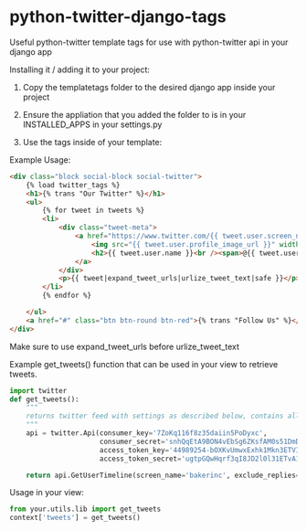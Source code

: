 python-twitter-django-tags
==========================

Useful python-twitter template tags for use with python-twitter api in your django app

Installing it / adding it to your project:

1. Copy the templatetags folder to the desired django app inside your project
2. Ensure the appliation that you added the folder to is in your INSTALLED_APPS in your settings.py

3. Use the tags inside of your template:

Example Usage:
```html
<div class="block social-block social-twitter">
    {% load twitter_tags %}
    <h1>{% trans "Our Twitter" %}</h1>
    <ul>
        {% for tweet in tweets %}
        <li>
            <div class="tweet-meta">
                <a href="https://www.twitter.com/{{ tweet.user.screen_name }}/status/{{ tweet.id }}" target="_blank">
                    <img src="{{ tweet.user.profile_image_url }}" width="32" height="32" />
                    <h2>{{ tweet.user.name }}<br /><span>@{{ tweet.user.screen_name }} &middot; {{ tweet.created_at|twitter_date }}</span></h2>
                </a>
            </div>
            <p>{{ tweet|expand_tweet_urls|urlize_tweet_text|safe }}</p>
        </li>
        {% endfor %}

    </ul>
    <a href="#" class="btn btn-round btn-red">{% trans "Follow Us" %}</a>
</div>
```
Make sure to use expand_tweet_urls before urlize_tweet_text


Example get_tweets() function that can be used in your view to retrieve tweets.

```python
import twitter
def get_tweets():
    """
    returns twitter feed with settings as described below, contains all related twitter settings
    """
    api = twitter.Api(consumer_key='7ZoKq116f8z35daiin5PoDyxc',
                      consumer_secret='snhQqEtA9BON4vEbSg6ZKsfAM0s51DmDoLw67CUArn0EaZlgJS',
                      access_token_key='44989254-bOXKvUmwxExhk1Mkn3ETVItJCY5Bo3KaLKeilVuJj',
                      access_token_secret='ugtpGQwHqrf3qI8JD2l0l31ETvA1jfKuAUZTMOuLPcyJR')

    return api.GetUserTimeline(screen_name='bakerinc', exclude_replies=True, include_rts=False)  # includes entities
```

Usage in your view:
```python
from your.utils.lib import get_tweets
context['tweets'] = get_tweets()
```
